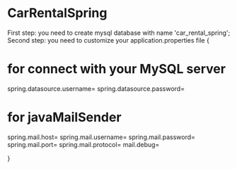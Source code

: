 # CarRentalSpring
First step: you need to create mysql database with name 'car_rental_spring';
Second step: you need to customize your application.properties file 
{
  # for connect with your MySQL server
spring.datasource.username=
spring.datasource.password=
  
  # for javaMailSender
spring.mail.host=
spring.mail.username=
spring.mail.password=
spring.mail.port=
spring.mail.protocol=
mail.debug=
  
}
